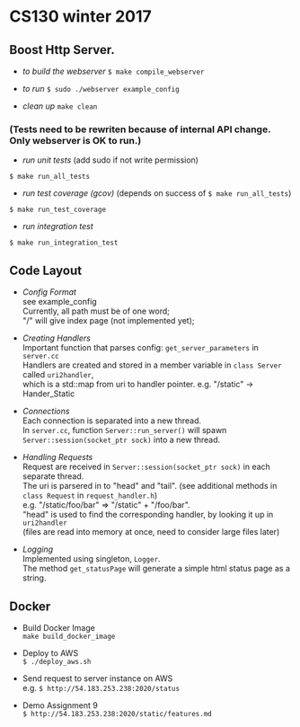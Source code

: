 # CS130 winter 2017

## Boost Http Server.
+ *to build the webserver*
`$ make compile_webserver`

+ *to run*
`$ sudo ./webserver example_config`

+ *clean up*
`make clean`

### (Tests need to be rewriten because of internal API change. Only webserver is OK to run.)

+ *run unit tests* (add sudo if not write permission)
```
$ make run_all_tests
```

+ *run test coverage (gcov)* (depends on success of `$ make run_all_tests`)
```
$ make run_test_coverage
```

+ *run integration test* 
```
$ make run_integration_test
```

## Code Layout

+ *Config Format* <br />
see example_config <br />
Currently, all path must be of one word; <br />
"/" will give index page (not implemented yet); <br />

+ *Creating Handlers* <br />
Important function that parses config: `get_server_parameters` in `server.cc` <br />
Handlers are created and stored in a member variable in `class Server` called `uri2handler`, <br />
which is a std::map from uri to handler pointer. e.g. "/static" -> Hander_Static <br />

+ *Connections* <br />
Each connection is separated into a new thread. <br />
In `server.cc`, function `Server::run_server()` will spawn `Server::session(socket_ptr sock)` into a new thread. <br />

+ *Handling Requests* <br />
Request are received in `Server::session(socket_ptr sock)` in each separate thread. <br />
The uri is parsered in to "head" and "tail". (see additional methods in `class Request` in `request_handler.h`)<br />
e.g. "/static/foo/bar" => "/static" + "/foo/bar". <br />
"head" is used to find the corresponding handler, by looking it up in `uri2handler` <br />
(files are read into memory at once, need to consider large files later) <br />

+ *Logging*  <br />
Implemented using singleton, `Logger`. <br />
The method `get_statusPage` will generate a simple html status page as a string. <br />


## Docker 

+ Build Docker Image <br />
`make build_docker_image`

+ Deploy to AWS <br />
`$ ./deploy_aws.sh`

+ Send request to server instance on AWS <br />
e.g. `$ http://54.183.253.238:2020/status`

+ Demo Assignment 9 <br />
`$ http://54.183.253.238:2020/static/features.md`
